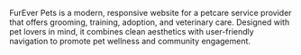 FurEver Pets is a modern, responsive website for a petcare service provider that offers grooming, training, adoption, and veterinary care. Designed with pet lovers in mind, it combines clean aesthetics with user-friendly navigation to promote pet wellness and community engagement.
